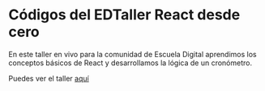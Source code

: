 # Códigos del EDTaller React desde cero

En este taller en vivo para la comunidad de Escuela Digital aprendimos los conceptos básicos de React y desarrollamos la lógica de un cronómetro.

Puedes ver el taller [aquí](https://www.youtube.com/watch?v=FSdeAuk5-Mg)